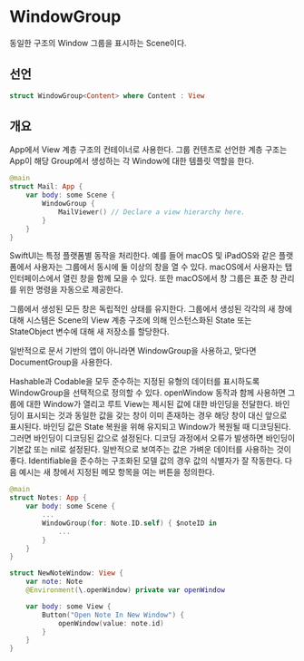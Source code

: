 # WindowGroup

동일한 구조의 Window 그룹을 표시하는 Scene이다.

## 선언

```swift
struct WindowGroup<Content> where Content : View
```

## 개요

App에서 View 계층 구조의 컨테이너로 사용한다. 그룹 컨텐츠로 선언한 계층 구조는 App이 해당 Group에서 생성하는 각 Window에 대한 템플릿 역할을 한다.  

```swift
@main
struct Mail: App {
    var body: some Scene {
        WindowGroup {
            MailViewer() // Declare a view hierarchy here.
        }
    }
}
```

SwiftUI는 특정 플랫폼별 동작을 처리한다. 예를 들어 macOS 및 iPadOS와 같은 플랫폼에서 사용자는 그룹에서 동시에 둘 이상의 창을 열 수 있다. macOS에서 사용자는 탭 인터페이스에서 열린 창을 함께 모을 수 있다. 또한 macOS에서 창 그룹은 표준 창 관리를 위한 명령을 자동으로 제공한다.  

그룹에서 생성된 모든 창은 독립적인 상태를 유지한다. 그룹에서 생성된 각각의 새 창에 대해 시스템은 Scene의 View 계층 구조에 의해 인스턴스화된 State 또는 StateObject 변수에 대해 새 저장소를 할당한다.  

일반적으로 문서 기반의 앱이 아니라면 WindowGroup을 사용하고, 맞다면 DocumentGroup을 사용한다.  

Hashable과 Codable을 모두 준수하는 지정된 유형의 데이터를 표시하도록 WindowGroup을 선택적으로 정의할 수 있다. openWindow 동작과 함께 사용하면 그룹에 대한 Window가 열리고 루트 View는 제시된 값에 대한 바인딩을 전달한다. 바인딩이 표시되는 것과 동일한 값을 갖는 창이 이미 존재하는 경우 해당 창이 대신 앞으로 표시된다. 바인딩 값은 State 복원을 위해 유지되고 Window가 복원될 때 디코딩된다. 그러면 바인딩이 디코딩된 값으로 설정된다. 디코딩 과정에서 오류가 발생하면 바인딩이 기본값 또는 nil로 설정된다. 일반적으로 보여주는 값은 가벼운 데이터를 사용하는 것이 좋다. Identifiable을 준수하는 구조화된 모델 값의 경우 값의 식별자가 잘 작동한다. 다음 예시는 새 창에서 지정된 메모 항목을 여는 버튼을 정의한다.  

```swift
@main
struct Notes: App {
    var body: some Scene {
        ...
        WindowGroup(for: Note.ID.self) { $noteID in
            ...
        }
    }
}

struct NewNoteWindow: View {
    var note: Note
    @Environment(\.openWindow) private var openWindow

    var body: some View {
        Button("Open Note In New Window") {
            openWindow(value: note.id)
        }
    }
}
```
